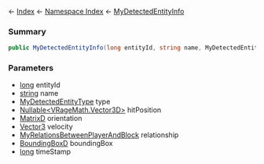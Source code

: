 ← [Index](Api-Index) ← [Namespace Index](Namespace-Index) ← [MyDetectedEntityInfo](Sandbox.ModAPI.Ingame.MyDetectedEntityInfo)

### Summary

```csharp
public MyDetectedEntityInfo(long entityId, string name, MyDetectedEntityType type, Nullable<VRageMath.Vector3D> hitPosition, MatrixD orientation, Vector3 velocity, MyRelationsBetweenPlayerAndBlock relationship, BoundingBoxD boundingBox, long timeStamp)
```

### Parameters

* [long](https://docs.microsoft.com/en-us/dotnet/api/System.Int64?view=netframework-4.6) entityId
* [string](https://docs.microsoft.com/en-us/dotnet/api/System.String?view=netframework-4.6) name
* [MyDetectedEntityType](Sandbox.ModAPI.Ingame.MyDetectedEntityType) type
* [Nullable<VRageMath.Vector3D>](https://docs.microsoft.com/en-us/dotnet/api/System.Nullable-1?view=netframework-4.6) hitPosition
* [MatrixD](VRageMath.MatrixD) orientation
* [Vector3](VRageMath.Vector3) velocity
* [MyRelationsBetweenPlayerAndBlock](VRage.Game.MyRelationsBetweenPlayerAndBlock) relationship
* [BoundingBoxD](VRageMath.BoundingBoxD) boundingBox
* [long](https://docs.microsoft.com/en-us/dotnet/api/System.Int64?view=netframework-4.6) timeStamp
